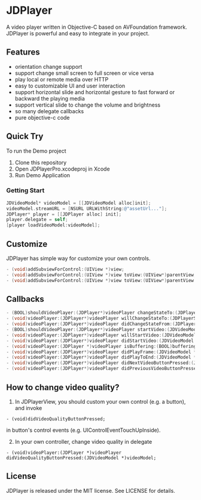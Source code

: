 # JDPlayer
A video player written in Objective-C based on AVFoundation framework. JDPlayer is powerful and easy to integrate in your project.


## Features

- orientation change support
- support change small screen to full screen or vice versa
- play local or remote media over HTTP
- easy to customizable UI and user interaction
- support horizontal slide and horizontal gesture to fast forward or backward the playing media
- support vertical slide to change the volume and brightness
- so many delegate callbacks
- pure objective-c code

## Quick Try
To run the Demo project
1. Clone this repository
2. Open JDPlayerPro.xcodeproj in Xcode
3. Run Demo Application

### Getting Start
```objective-c
JDVideoModel* videoModel = [[JDVideoModel alloc]init];
videoModel.streamURL = [NSURL URLWithString:@"assetUrl..."];
JDPlayer* player = [[JDPlayer alloc] init];
player.delegate = self;
[player loadVideoModel:videoModel];
```

## Customize
JDPlayer has simple way for customize your own controls.
```objective-c
- (void)addSubviewForControl:(UIView *)view;
- (void)addSubviewForControl:(UIView *)view toView:(UIView*)parentView;
- (void)addSubviewForControl:(UIView *)view toView:(UIView*)parentView forOrientation:(UIInterfaceOrientationMask)orientation;
```

## Callbacks
```objective-c
- (BOOL)shouldVideoPlayer:(JDPlayer*)videoPlayer changeStateTo:(JDPlayerState)toState;
- (void)videoPlayer:(JDPlayer*)videoPlayer willChangeStateTo:(JDPlayerState)toState;
- (void)videoPlayer:(JDPlayer*)videoPlayer didChangeStateFrom:(JDPlayerState)fromState;
- (BOOL)shouldVideoPlayer:(JDPlayer*)videoPlayer startVideo:(JDVideoModel *)videoModel;
- (void)videoPlayer:(JDPlayer*)videoPlayer willStartVideo:(JDVideoModel *)videoModel;
- (void)videoPlayer:(JDPlayer*)videoPlayer didStartVideo:(JDVideoModel *)videoModel;
- (void)videoPlayer:(JDPlayer *)videoPlayer isBuffering:(BOOL)buffering;
- (void)videoPlayer:(JDPlayer*)videoPlayer didPlayFrame:(JDVideoModel *)videoModel time:(NSTimeInterval)time lastTime:(NSTimeInterval)lastTime;
- (void)videoPlayer:(JDPlayer*)videoPlayer didPlayToEnd:(JDVideoModel *)videoModel;
- (void)videoPlayer:(JDPlayer*)videoPlayer didNextVideoButtonPressed:(JDVideoModel *)videoModel;
- (void)videoPlayer:(JDPlayer*)videoPlayer didPreviousVideoButtonPressed:(JDVideoModel *)videoModel;
```

## How to change video quality?

1. In JDPlayerView, you should custom your own control (e.g. a button), and invoke 
```
- (void)didVideoQualityButtonPressed;
```
in button's control events (e.g. UIControlEventTouchUpInside).

2. In your own controller, change video quality in delegate
```
- (void)videoPlayer:(JDPlayer *)videoPlayer didVideoQualityButtonPressed:(JDVideoModel *)videoModel;
```

## License

JDPlayer is released under the MIT license. See LICENSE for details.

